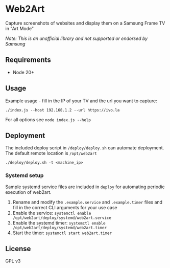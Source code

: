 Web2Art
=======

Capture screenshots of websites and display them on a Samsung Frame TV in "Art Mode"

_Note: This is an unofficial library and not supported or endorsed by Samsung_

Requirements
------------

 * Node 20+

Usage
-----

Example usage - fill in the IP of your TV and the url you want to capture:

```
./index.js --host 192.168.1.2 --url https://ivo.la
```

For all options see `node index.js --help`

Deployment
----------

The included deploy script in `/deploy/deploy.sh` can automate deployment. The default remote location is `/opt/web2art`

```
./deploy/deploy.sh -t <machine_ip>
```

### Systemd setup

Sample systemd service files are included in `deploy` for automating periodic execution of web2art.

1. Rename and modify the `.example.service` and `.example.timer` files and fill in the correct CLI arguments for your use case
2. Enable the service: `systemctl enable /opt/web2art/deploy/systemd/web2art.service`
3. Enable the systemd timer: `systemctl enable /opt/web2art/deploy/systemd/web2art.timer`
4. Start the timer: `systemctl start web2art.timer`

License
-------

GPL v3
